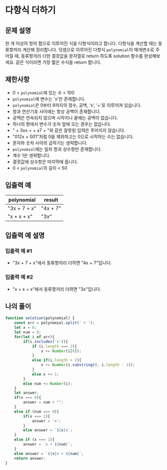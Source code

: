 # 다항식 더하기

## 문제 설명
한 개 이상의 항의 합으로 이루어진 식을 다항식이라고 합니다. 다항식을 계산할 때는 동류항끼리 계산해 정리합니다. 덧셈으로 이루어진 다항식 `polynomial`이 매개변수로 주어질 때, 동류항끼리 더한 결괏값을 문자열로 return 하도록 solution 함수를 완성해보세요. 같은 식이라면 가장 짧은 수식을 return 합니다.

## 제한사항
- 0 < `polynomial`에 있는 수 < 100
- `polynomial`에 변수는 'x'만 존재합니다.
- `polynomial`은 0부터 9까지의 정수, 공백, ‘x’, ‘+'로 이루어져 있습니다.
- 항과 연산기호 사이에는 항상 공백이 존재합니다.
- 공백은 연속되지 않으며 시작이나 끝에는 공백이 없습니다.
- 하나의 항에서 변수가 숫자 앞에 오는 경우는 없습니다.
- " + 3xx + + x7 + "와 같은 잘못된 입력은 주어지지 않습니다.
- "012x + 001"처럼 0을 제외하고는 0으로 시작하는 수는 없습니다.
- 문자와 숫자 사이의 곱하기는 생략합니다.
- `polynomial`에는 일차 항과 상수항만 존재합니다.
- 계수 1은 생략합니다.
- 결괏값에 상수항은 마지막에 둡니다.
- 0 < `polynomial`의 길이 < 50

## 입출력 예
|polynomial|result|
|-----|-----|
|"3x + 7 + x"|"4x + 7"|
|"x + x + x"|"3x"|

## 입출력 예 설명

### 입출력 예 #1
- "3x + 7 + x"에서 동류항끼리 더하면 "4x + 7"입니다.

### 입출력 예 #2
- "x + x + x"에서 동류항끼리 더하면 "3x"입니다.

## 나의 풀이
```js
function solution(polynomial) {
    const arr = polynomial.split(' + ');
    let x = 0;
    let num = 0;
    for(let i of arr){
        if(i.includes('x')){
            if (i.length === 2){
                x += Number(i[0]);
            }
            else if(i.length > 2){
                x += Number(i.substring(0, i.length - 1));
            }
            else x += 1;
        }
        else num += Number(i);
    }
    let answer;
    if(x === 0){
        answer = num + "";
    }
    else if (num === 0){
        if(x === 1){
            answer = 'x';
        }
        else answer = `${x}x`;
    }
    else if (x === 1){
        answer = `x + ${num}`;
    }
    else answer = `${x}x + ${num}`;
    return answer;
}
```